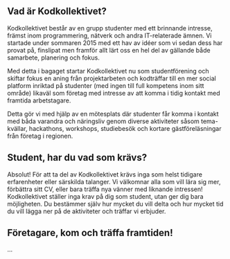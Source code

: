 ## Vad är Kodkollektivet?
Kodkollektivet består av en grupp studenter med ett brinnande intresse, främst inom programmering, nätverk och andra IT-relaterade ämnen. Vi startade under sommaren 2015 med ett hav av idéer som vi sedan dess har provat på, finslipat men framför allt lärt oss en hel del av gällande både samarbete, planering och fokus. 

Med detta i bagaget startar Kodkollektivet nu som studentförening och skiftar fokus en aning från projektarbeten och kodträffar till en mer social platform inriktad på studenter (med ingen till full kompetens inom sitt område) likaväl som företag med intresse av att komma i tidig kontakt med framtida arbetstagare.

Detta gör vi med hjälp av en mötesplats där studenter får komma i kontakt med båda varandra och näringsliv genom diverse aktiviteter såsom tema-kvällar, hackathons, workshops, studiebesök och kortare gästföreläsningar från företag i regionen.

## Student, har du vad som krävs?
Absolut! För att ta del av Kodkollektivet krävs inga som helst tidigare erfarenheter eller särskilda talanger. Vi välkomnar alla som vill lära sig mer, förbättra sitt CV, eller bara träffa nya vänner med liknande intressen! Kodkollektivet ställer inga krav på dig som student, utan ger dig bara möjligheten. Du bestämmer själv hur mycket du vill delta och hur mycket tid du vill lägga ner på de aktiviteter och träffar vi erbjuder.

## Företagare, kom och träffa framtiden!
...